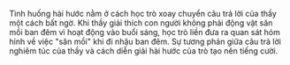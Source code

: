 Tình huống hài hước nằm ở cách học trò xoay chuyển câu trả lời của thầy một cách bất ngờ. Khi thầy giải thích con người không phải động vật săn mồi ban đêm vì hoạt động vào buổi sáng, học trò liền đưa ra quan sát hóm hỉnh về việc "săn mồi" khi đi nhậu ban đêm. Sự tương phản giữa câu trả lời nghiêm túc của thầy và cách diễn giải hài hước của trò tạo nên tiếng cười.
